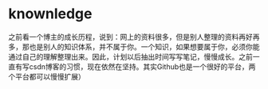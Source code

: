 # knownledge
之前看一个博主的成长历程，说到：网上的资料很多，但是别人整理的资料再好再多，那也是别人的知识体系，并不属于你。一个知识，如果想要属于你，必须你能通过自己的理解整理出来。因此，计划以后抽出时间写写笔记，慢慢成长。之前一直有写csdn博客的习惯，现在依然在坚持。其实Github也是一个很好的平台，两个平台都可以慢慢扩展）
